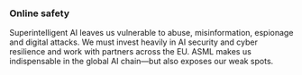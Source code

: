 ### **Online safety**

Superintelligent AI leaves us vulnerable to abuse, misinformation, espionage and digital attacks. We must invest heavily in AI security and cyber resilience and work with partners across the EU. ASML makes us indispensable in the global AI chain—but also exposes our weak spots.

